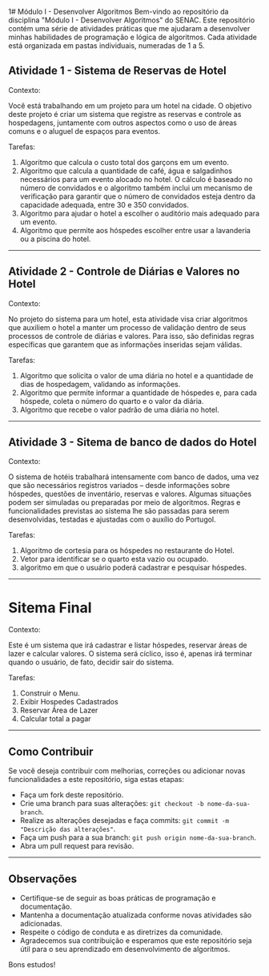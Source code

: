 1# Módulo I - Desenvolver Algoritmos
Bem-vindo ao repositório da disciplina "Módulo I - Desenvolver Algoritmos" do SENAC. Este repositório contém uma série de atividades práticas que me ajudaram a desenvolver minhas habilidades de programação e lógica de algoritmos. Cada atividade está organizada em pastas individuais, numeradas de 1 a 5.

## Atividade 1 - Sistema de Reservas de Hotel

Contexto:<p>
Você está trabalhando em um projeto para um hotel na cidade. 
O objetivo deste projeto é criar um sistema que registre as reservas e controle as hospedagens, juntamente com outros aspectos como o uso de áreas comuns e o aluguel de espaços para eventos. 

Tarefas:<p>
1. Algoritmo que calcula o custo total dos garçons em um evento.
2. Algoritmo que calcula a quantidade de café, água e salgadinhos necessários para um evento alocado no hotel. O cálculo é baseado no número de convidados e o algoritmo também inclui um mecanismo de verificação para garantir que o número de convidados esteja dentro da capacidade adequada, entre 30 e 350 convidados.
3. Algoritmo para ajudar o hotel a escolher o auditório mais adequado para um evento.
4. Algoritmo que permite aos hóspedes escolher entre usar a lavanderia ou a piscina do hotel. 
-----------------------------------------------------------------------------------------------------------
## Atividade 2 - Controle de Diárias e Valores no Hotel

Contexto: <p>
No projeto do sistema para um hotel, esta atividade visa criar algoritmos que auxiliem o hotel a manter um processo de validação dentro de seus processos de controle de diárias e valores. Para isso, são definidas regras específicas que garantem que as informações inseridas sejam válidas.

Tarefas:<p>
1. Algoritmo que solicita o valor de uma diária no hotel e a quantidade de dias de hospedagem, validando as informações.
2. Algoritmo que permite informar a quantidade de hóspedes e, para cada hóspede, coleta o número do quarto e o valor da diária.
3. Algoritmo que recebe o valor padrão de uma diária no hotel.
-----------------------------------------------------------------------------------------------------------
## Atividade 3 - Sitema de banco de dados do Hotel

Contexto: <p>
O sistema de hotéis trabalhará intensamente com banco de dados, uma vez que são necessários registros variados – desde informações sobre hóspedes, questões de inventário, reservas e valores. Algumas situações podem ser simuladas ou preparadas por meio de algoritmos. Regras e funcionalidades previstas ao sistema lhe são passadas para serem desenvolvidas, testadas e ajustadas com o auxílio do Portugol.

Tarefas:<p>
1. Algoritmo de cortesia para os hóspedes no restaurante do Hotel. 
2. Vetor para identificar se o quarto esta vazio ou ocupado.
3. algoritmo em que o usuário poderá cadastrar e pesquisar hóspedes.
-----------------------------------------------------------------------------------------------------------
# Sitema Final

Contexto:<p>

Este é um sistema que irá cadastrar e listar hóspedes, reservar áreas de lazer e calcular valores. 
O sistema será cíclico, isso é, apenas irá terminar quando o usuário, de fato, decidir sair do sistema. 

Tarefas: <p>
1. Construir o Menu.
2. Exibir Hospedes Cadastrados
3. Reservar Área de Lazer
4. Calcular total a pagar
-----------------------------------------------------------------------------------------------------------
## Como Contribuir

Se você deseja contribuir com melhorias, correções ou adicionar novas funcionalidades a este repositório, siga estas etapas:

- Faça um fork deste repositório.  
- Crie uma branch para suas alterações: `git checkout -b nome-da-sua-branch`.  
- Realize as alterações desejadas e faça commits: `git commit -m "Descrição das alterações"`.  
- Faça um push para a sua branch: `git push origin nome-da-sua-branch`.  
- Abra um pull request para revisão.

---

## Observações

- Certifique-se de seguir as boas práticas de programação e documentação.  
- Mantenha a documentação atualizada conforme novas atividades são adicionadas.  
- Respeite o código de conduta e as diretrizes da comunidade.  
- Agradecemos sua contribuição e esperamos que este repositório seja útil para o seu aprendizado em desenvolvimento de algoritmos.

Bons estudos!

